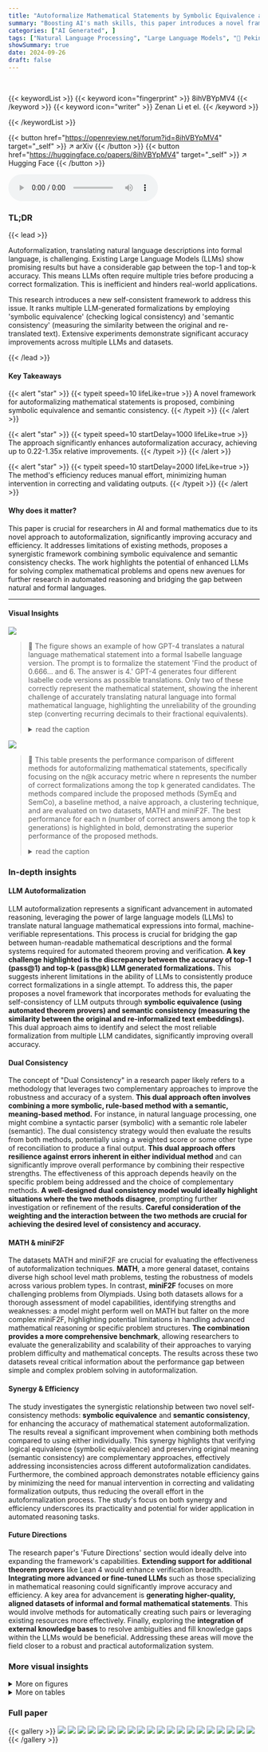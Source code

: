 ```yaml
---
title: "Autoformalize Mathematical Statements by Symbolic Equivalence and Semantic Consistency"
summary: "Boosting AI's math skills, this paper introduces a novel framework for autoformalizing mathematical statements, improving accuracy by 0.22-1.35x via symbolic equivalence and semantic consistency check..."
categories: ["AI Generated", ]
tags: ["Natural Language Processing", "Large Language Models", "🏢 Peking University",]
showSummary: true
date: 2024-09-26
draft: false
---
```


<br>

{{< keywordList >}}
{{< keyword icon="fingerprint" >}} 8ihVBYpMV4 {{< /keyword >}}
{{< keyword icon="writer" >}} Zenan Li et el. {{< /keyword >}}
 
{{< /keywordList >}}

{{< button href="https://openreview.net/forum?id=8ihVBYpMV4" target="_self" >}}
↗ arXiv
{{< /button >}}
{{< button href="https://huggingface.co/papers/8ihVBYpMV4" target="_self" >}}
↗ Hugging Face
{{< /button >}}



<audio controls>
    <source src="https://ai-paper-reviewer.com/8ihVBYpMV4/podcast.wav" type="audio/wav">
    Your browser does not support the audio element.
</audio>


### TL;DR


{{< lead >}}

Autoformalization, translating natural language descriptions into formal language, is challenging. Existing Large Language Models (LLMs) show promising results but have a considerable gap between the top-1 and top-k accuracy. This means LLMs often require multiple tries before producing a correct formalization. This is inefficient and hinders real-world applications.

This research introduces a new self-consistent framework to address this issue. It ranks multiple LLM-generated formalizations by employing 'symbolic equivalence' (checking logical consistency) and 'semantic consistency' (measuring the similarity between the original and re-translated text). Extensive experiments demonstrate significant accuracy improvements across multiple LLMs and datasets.

{{< /lead >}}


#### Key Takeaways

{{< alert "star" >}}
{{< typeit speed=10 lifeLike=true >}} A novel framework for autoformalizing mathematical statements is proposed, combining symbolic equivalence and semantic consistency. {{< /typeit >}}
{{< /alert >}}

{{< alert "star" >}}
{{< typeit speed=10 startDelay=1000 lifeLike=true >}} The approach significantly enhances autoformalization accuracy, achieving up to 0.22-1.35x relative improvements. {{< /typeit >}}
{{< /alert >}}

{{< alert "star" >}}
{{< typeit speed=10 startDelay=2000 lifeLike=true >}} The method's efficiency reduces manual effort, minimizing human intervention in correcting and validating outputs. {{< /typeit >}}
{{< /alert >}}

#### Why does it matter?
This paper is crucial for researchers in AI and formal mathematics due to its novel approach to autoformalization, significantly improving accuracy and efficiency.  It addresses limitations of existing methods, proposes a synergistic framework combining symbolic equivalence and semantic consistency checks. The work highlights the potential of enhanced LLMs for solving complex mathematical problems and opens new avenues for further research in automated reasoning and bridging the gap between natural and formal languages.

------
#### Visual Insights



![](https://ai-paper-reviewer.com/8ihVBYpMV4/figures_1_1.jpg)

> 🔼 The figure shows an example of how GPT-4 translates a natural language mathematical statement into a formal Isabelle language version.  The prompt is to formalize the statement 'Find the product of 0.666... and 6. The answer is 4.'  GPT-4 generates four different Isabelle code versions as possible translations. Only two of these correctly represent the mathematical statement, showing the inherent challenge of accurately translating natural language into formal mathematical language, highlighting the unreliability of the grounding step (converting recurring decimals to their fractional equivalents).
> <details>
> <summary>read the caption</summary>
> Figure 1: An illustrative example of autoformalization. The mathematical statement from the MATH dataset is translated into a formal version by GPT-4. Only two formalization results (No.2 and No.3) are correct, while the others fail in the grounding (0.\overline6 → 2/3).
> </details>





![](https://ai-paper-reviewer.com/8ihVBYpMV4/tables_6_1.jpg)

> 🔼 This table presents the performance comparison of different methods for autoformalizing mathematical statements, specifically focusing on the n@k accuracy metric where n represents the number of correct formalizations among the top k generated candidates.  The methods compared include the proposed methods (SymEq and SemCo), a baseline method, a naive approach, a clustering technique, and are evaluated on two datasets, MATH and miniF2F.  The best performance for each n (number of correct answers among the top k generations) is highlighted in bold, demonstrating the superior performance of the proposed methods.
> <details>
> <summary>read the caption</summary>
> Table 1: Performance (n@k) of our methods (SymEq and SemCo) and comparison methods (Baseline, Naïve, and Cluster) on MATH and miniF2F datasets. The best performance of each n is in bold. The results show that our proposed methods consistently achieves superior performance.
> </details>





### In-depth insights


#### LLM Autoformalization
LLM autoformalization represents a significant advancement in automated reasoning, leveraging the power of large language models (LLMs) to translate natural language mathematical expressions into formal, machine-verifiable representations.  This process is crucial for bridging the gap between human-readable mathematical descriptions and the formal systems required for automated theorem proving and verification.  **A key challenge highlighted is the discrepancy between the accuracy of top-1 (pass@1) and top-k (pass@k) LLM generated formalizations.**  This suggests inherent limitations in the ability of LLMs to consistently produce correct formalizations in a single attempt.  To address this, the paper proposes a novel framework that incorporates methods for evaluating the self-consistency of LLM outputs through **symbolic equivalence (using automated theorem provers) and semantic consistency (measuring the similarity between the original and re-informalized text embeddings).** This dual approach aims to identify and select the most reliable formalization from multiple LLM candidates, significantly improving overall accuracy.

#### Dual Consistency
The concept of "Dual Consistency" in a research paper likely refers to a methodology that leverages two complementary approaches to improve the robustness and accuracy of a system.  **This dual approach often involves combining a more symbolic, rule-based method with a semantic, meaning-based method.** For instance, in natural language processing, one might combine a syntactic parser (symbolic) with a semantic role labeler (semantic).  The dual consistency strategy would then evaluate the results from both methods, potentially using a weighted score or some other type of reconciliation to produce a final output.  **This dual approach offers resilience against errors inherent in either individual method** and can significantly improve overall performance by combining their respective strengths. The effectiveness of this approach depends heavily on the specific problem being addressed and the choice of complementary methods.  **A well-designed dual consistency model would ideally highlight situations where the two methods disagree**, prompting further investigation or refinement of the results.  **Careful consideration of the weighting and the interaction between the two methods are crucial for achieving the desired level of consistency and accuracy.**

#### MATH & miniF2F
The datasets MATH and miniF2F are crucial for evaluating the effectiveness of autoformalization techniques.  **MATH**, a more general dataset, contains diverse high school level math problems, testing the robustness of models across various problem types. In contrast, **miniF2F** focuses on more challenging problems from Olympiads. Using both datasets allows for a thorough assessment of model capabilities, identifying strengths and weaknesses: a model might perform well on MATH but falter on the more complex miniF2F, highlighting potential limitations in handling advanced mathematical reasoning or specific problem structures. **The combination provides a more comprehensive benchmark**, allowing researchers to evaluate the generalizability and scalability of their approaches to varying problem difficulty and mathematical concepts.  The results across these two datasets reveal critical information about the performance gap between simple and complex problem solving in autoformalization.

#### Synergy & Efficiency
The study investigates the synergistic relationship between two novel self-consistency methods: **symbolic equivalence** and **semantic consistency**, for enhancing the accuracy of mathematical statement autoformalization.  The results reveal a significant improvement when combining both methods compared to using either individually.  This synergy highlights that verifying logical equivalence (symbolic equivalence) and preserving original meaning (semantic consistency) are complementary approaches, effectively addressing inconsistencies across different autoformalization candidates. Furthermore, the combined approach demonstrates notable efficiency gains by minimizing the need for manual intervention in correcting and validating formalization outputs, thus reducing the overall effort in the autoformalization process. The study's focus on both synergy and efficiency underscores its practicality and potential for wider application in automated reasoning tasks.

#### Future Directions
The research paper's 'Future Directions' section would ideally delve into expanding the framework's capabilities.  **Extending support for additional theorem provers** like Lean 4 would enhance verification breadth. **Integrating more advanced or fine-tuned LLMs** such as those specializing in mathematical reasoning could significantly improve accuracy and efficiency.  A key area for advancement is **generating higher-quality, aligned datasets of informal and formal mathematical statements**. This would involve methods for automatically creating such pairs or leveraging existing resources more effectively.  Finally, exploring the **integration of external knowledge bases** to resolve ambiguities and fill knowledge gaps within the LLMs would be beneficial.  Addressing these areas will move the field closer to a robust and practical autoformalization system.


### More visual insights

<details>
<summary>More on figures
</summary>


![](https://ai-paper-reviewer.com/8ihVBYpMV4/figures_1_2.jpg)

> 🔼 This figure displays two graphs illustrating the pass@k accuracy for GPT-4 on the MATH and miniF2F datasets.  The x-axis represents the number of generations (k), and the y-axis shows the pass@k accuracy.  The left graph shows MATH dataset results, and the right graph shows miniF2F dataset results.  Both graphs show a clear upward trend in accuracy as the number of generations increases, but the rate of improvement slows significantly after around k=10.
> <details>
> <summary>read the caption</summary>
> Figure 2: Pass@k curves for GPT-4 autoformalization on the MATH (left) and miniF2F (right) datasets. The results show that LLMs can achieve higher coverage of correct formal statements with an increasing number of generated candidates up to k = 10. Beyond this point, the improvement gradually diminishes as k continues to increase.
> </details>



![](https://ai-paper-reviewer.com/8ihVBYpMV4/figures_3_1.jpg)

> 🔼 This figure illustrates the workflow of the proposed autoformalization framework.  It starts with a mathematical statement in natural language.  The framework then uses LLMs to generate multiple formalization candidates in a formal language. Symbolic equivalence compares these candidates to identify logically equivalent ones, and semantic consistency measures the similarity between re-informalized candidates and the original statement using embeddings.  Finally, scores from both methods are combined to select the best formalization result.
> <details>
> <summary>read the caption</summary>
> Figure 3: The overview of our autoformalization framework. In the framework, symbolic equivalence is constructed among formalized statements, and semantic consistency is computed between the informalized statements and the original statement. The scores from these two evaluations are combined to rank and select the final formalization results.
> </details>



![](https://ai-paper-reviewer.com/8ihVBYpMV4/figures_7_1.jpg)

> 🔼 This figure shows the performance of the log-combination strategy for various values of α (alpha), a hyperparameter controlling the trade-off between symbolic equivalence and semantic consistency.  The x-axis represents different values of α, ranging from 0 to 1. The y-axis shows the 1@k accuracy (percentage of problems correctly formalized among the top k generated results), achieved by GPT-4. The curve demonstrates that a specific range of α values yields significantly higher 1@k accuracy than other values, suggesting a synergistic relationship between the two self-consistency methods.  The optimal range of α for improved performance is highlighted.
> <details>
> <summary>read the caption</summary>
> Figure 4: Performance curve of log-comb for different values of α. The formalization results are generated by GPT-4. The results show that the combination can further improve the autoformalization accuracy with a large sweet spot.
> </details>



![](https://ai-paper-reviewer.com/8ihVBYpMV4/figures_7_2.jpg)

> 🔼 This figure displays the performance of the proposed log-comb combination strategy on two datasets, MATH and miniF2F.  The results demonstrate that log-comb consistently improves the autoformalization accuracy for various LLMs. The left panel shows the results on the MATH dataset, while the right panel shows the results on the miniF2F dataset. The y-axis represents the 1@k accuracy, while the x-axis lists the LLMs. The bars for each LLM represent the performance of SemCo, SymEq, and log-comb respectively. The results highlight the synergistic effect of combining symbolic equivalence and semantic consistency to boost autoformalization performance.
> <details>
> <summary>read the caption</summary>
> Figure 5: The performance of our proposed combination strategy (log-comb) on the MATH (left) and miniF2F (right) datasets. The results show that the log-comb further boost the autoformalization performance across various LLMs on the two datasets.
> </details>



![](https://ai-paper-reviewer.com/8ihVBYpMV4/figures_8_1.jpg)

> 🔼 This figure shows the performance of the SymEq method (symbolic equivalence) using different ATP (Automated Theorem Prover) settings. The formalization results were generated using the GPT-4 language model.  The key finding is that increasing the power of the ATP doesn't significantly improve the performance of SymEq, suggesting that the limitations of the approach lie elsewhere, and not solely in the capabilities of the theorem prover.
> <details>
> <summary>read the caption</summary>
> Figure 6: Performance of SymEq using different ATP settings, with formalization results generated by GPT-4. The results indicate that the performance improvement is very narrow by increasing the capability of ATPs.
> </details>



![](https://ai-paper-reviewer.com/8ihVBYpMV4/figures_16_1.jpg)

> 🔼 This figure displays the performance curves for linear and quadratic combination strategies, varying the hyperparameter α (alpha) from 0 to 1.  The curves represent the 1@k accuracy (the proportion of tasks where at least one of the top-k generated formalizations is correct) achieved by each combination method when applied to GPT-4's autoformalization results.  The figure highlights that both methods generally improve accuracy but that the quadratic method has a narrower range of effective alpha values compared to the linear method.
> <details>
> <summary>read the caption</summary>
> Figure 7: Performance curves of linear- (left) and quad- (right) comb across various values of α. The formalization results are generated by GPT-4. The results show that both combination strategies successfully improve autoformalization accuracy, while the effective range of quad-comb is smaller.
> </details>



</details>




<details>
<summary>More on tables
</summary>


![](https://ai-paper-reviewer.com/8ihVBYpMV4/tables_7_1.jpg)
> 🔼 This table shows the performance of the Symbolic Equivalence (SymEq) and Semantic Consistency (SemCo) methods across different categories of the MATH dataset.  The results are specifically for GPT-4 and highlight the varying effectiveness of each method depending on problem type (e.g., Algebra, Geometry, Number Theory). The best performance in each category is highlighted in bold.
> <details>
> <summary>read the caption</summary>
> Table 2: Performance (1@k) of our methods (SymEq and SemCo) across various categories from MATH dataset. The formalization results are generated by GPT-4, and the best performance is in bold. The results show that SymEq and SemCo exhibit different behaviors on various categories.
> </details>

![](https://ai-paper-reviewer.com/8ihVBYpMV4/tables_8_1.jpg)
> 🔼 This table presents the relative efficiency of different methods for autoformalization, comparing the proposed methods (SymEq, SemCo, Log-comb) against baseline and alternative approaches (Naïve, Cluster). Relative efficiency is calculated based on the reduction in manual labeling effort. The table shows that the proposed methods significantly improve efficiency compared to the baselines, with Log-comb consistently achieving the best performance.
> <details>
> <summary>read the caption</summary>
> Table 3: Relative efficiency (%) of our methods (SymEq, SemCo, and Log-comb) and alternatives (Naïve, and Cluster) on MATH and miniF2F datasets. The best performance is in bold. Note that the negative results achieved by Naïve are reasonable since it is less effective compared to the baseline. The results show that our proposed methods exhibit higher efficiency enhancement.
> </details>

![](https://ai-paper-reviewer.com/8ihVBYpMV4/tables_8_2.jpg)
> 🔼 This table presents the performance (1@k accuracy) of the GPT-4 model on the MATH dataset, categorized by difficulty levels.  It demonstrates how the autoformalization accuracy varies across different difficulty levels, highlighting the impact of problem complexity on the model's performance.
> <details>
> <summary>read the caption</summary>
> Table 4: Performance (1@k) across various difficulty levels from the MATH dataset, with formalization results generated by GPT-4. The results show that autoformalization accuracy is significantly influenced by the difficulty of the problem.
> </details>

</details>




### Full paper

{{< gallery >}}
<img src="https://ai-paper-reviewer.com/8ihVBYpMV4/1.png" class="grid-w50 md:grid-w33 xl:grid-w25" />
<img src="https://ai-paper-reviewer.com/8ihVBYpMV4/2.png" class="grid-w50 md:grid-w33 xl:grid-w25" />
<img src="https://ai-paper-reviewer.com/8ihVBYpMV4/3.png" class="grid-w50 md:grid-w33 xl:grid-w25" />
<img src="https://ai-paper-reviewer.com/8ihVBYpMV4/4.png" class="grid-w50 md:grid-w33 xl:grid-w25" />
<img src="https://ai-paper-reviewer.com/8ihVBYpMV4/5.png" class="grid-w50 md:grid-w33 xl:grid-w25" />
<img src="https://ai-paper-reviewer.com/8ihVBYpMV4/6.png" class="grid-w50 md:grid-w33 xl:grid-w25" />
<img src="https://ai-paper-reviewer.com/8ihVBYpMV4/7.png" class="grid-w50 md:grid-w33 xl:grid-w25" />
<img src="https://ai-paper-reviewer.com/8ihVBYpMV4/8.png" class="grid-w50 md:grid-w33 xl:grid-w25" />
<img src="https://ai-paper-reviewer.com/8ihVBYpMV4/9.png" class="grid-w50 md:grid-w33 xl:grid-w25" />
<img src="https://ai-paper-reviewer.com/8ihVBYpMV4/10.png" class="grid-w50 md:grid-w33 xl:grid-w25" />
<img src="https://ai-paper-reviewer.com/8ihVBYpMV4/11.png" class="grid-w50 md:grid-w33 xl:grid-w25" />
<img src="https://ai-paper-reviewer.com/8ihVBYpMV4/12.png" class="grid-w50 md:grid-w33 xl:grid-w25" />
<img src="https://ai-paper-reviewer.com/8ihVBYpMV4/13.png" class="grid-w50 md:grid-w33 xl:grid-w25" />
<img src="https://ai-paper-reviewer.com/8ihVBYpMV4/14.png" class="grid-w50 md:grid-w33 xl:grid-w25" />
<img src="https://ai-paper-reviewer.com/8ihVBYpMV4/15.png" class="grid-w50 md:grid-w33 xl:grid-w25" />
<img src="https://ai-paper-reviewer.com/8ihVBYpMV4/16.png" class="grid-w50 md:grid-w33 xl:grid-w25" />
<img src="https://ai-paper-reviewer.com/8ihVBYpMV4/17.png" class="grid-w50 md:grid-w33 xl:grid-w25" />
<img src="https://ai-paper-reviewer.com/8ihVBYpMV4/18.png" class="grid-w50 md:grid-w33 xl:grid-w25" />
<img src="https://ai-paper-reviewer.com/8ihVBYpMV4/19.png" class="grid-w50 md:grid-w33 xl:grid-w25" />
<img src="https://ai-paper-reviewer.com/8ihVBYpMV4/20.png" class="grid-w50 md:grid-w33 xl:grid-w25" />
{{< /gallery >}}